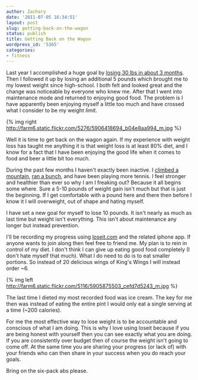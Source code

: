 ```yaml
---
author: Zachary 
date: '2011-07-05 16:34:51'
layout: post
slug: getting-back-on-the-wagon
status: publish
title: Getting Back on the Wagon
wordpress_id: '5365'
categories:
- fitness
---
```


Last year I accomplished a huge goal by [losing 30 lbs in about 3 months](http://zadell.com/2010/progress-update-%E2%80%93-30-pounds-down/).
Then I followed it up by losing an additional 5 pounds which brought me to my
lowest weight since high-school. I both felt and looked great and the change
was noticeable by everyone who knew me. After that I went into maintenance
mode and returned to enjoying good food. The problem is I have apparently been
enjoying myself a little too much and have crossed what I consider to be my
weight _limit_.

{% img right http://farm6.static.flickr.com/5276/5906418694_b04e8aa994_m.jpg %}

Well it is time to get back on the wagon again. If my experience with weight
loss has taught me anything it is that weight loss is at least 80% diet, and I
know for a fact that I have been enjoying the good life when it comes to food
and beer a little bit too much.

During the past few months I haven't exactly been inactive. I 
[climbed a mountain](http://zadell.com/2011/summiting-mount-hood/),
[ran a bunch](http://www.flickr.com/photos/zacharyz/5906528522/), and have been
playing more tennis. I feel stronger and healthier than ever so why I am I
freaking out? Because it all begins some where. Sure a 5-10 pounds of weight
gain isn't much but that is just the beginning. If I get comfortable with a
pound here and there then before I know it I will overweight, out of shape and
hating myself.

I have set a new goal for myself to lose 10 pounds. It isn't nearly as much as
last time but weight isn't everything. This isn't about maintenance any longer
but instead prevention.

I'll be recording my progress using [loseit.com](http://www.loseit.com/) and
the related iphone app. If anyone wants to join along then feel free to friend
me. My plan is to rein in control of my diet. I don't think I can give up
eating good food completely (I don't hate myself that much). What I do need to
do is to eat smaller portions. So instead of 20 delicious wings of King's
Wings I will instead order ~6.

{% img left http://farm6.static.flickr.com/5116/5905875503_cefd7d5243_m.jpg %}

The last time I dieted my most recorded food was ice cream. The key for me then was
instead of eating the entire pint I would only eat a single serving at a time
(~200 calories).

For me the most effective way to lose weight is to be accountable and
conscious of what I am doing. This is why I love using loseit because if you
are being honest with yourself then you can see exactly what you are doing. If
you are consistently over budget then of course the weight isn't going to come
off. At the same time you are sharing your progress (or lack of) with your
friends who can then share in your success when you do reach your goals.

Bring on the six-pack abs please.


